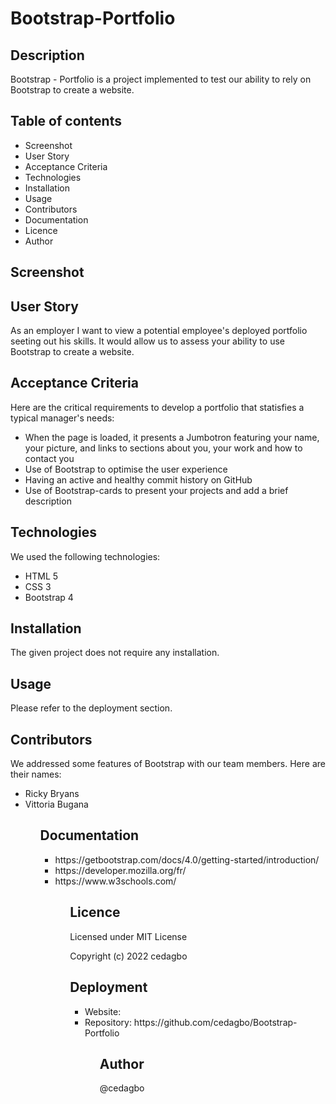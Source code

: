# Bootstrap-Portfolio

## Description
Bootstrap - Portfolio is a project implemented to test our ability to rely on Bootstrap to create a website.

## Table of contents
<ul>
    <li>Screenshot</li>
    <li>User Story</li>
    <li>Acceptance Criteria</li>
    <li>Technologies</li>
    <li>Installation</li>
    <li>Usage</li>
    <li>Contributors</li>
    <li>Documentation</li>
    <li>Licence</li>
    <li>Author</li>
</ul>

## Screenshot

## User Story
As an employer I want to view a potential employee's deployed portfolio seeting out his skills. It would allow us to assess your ability to use Bootstrap to create a website.

## Acceptance Criteria
Here are the critical requirements to develop a portfolio that statisfies a typical manager's needs:
<ul>
    <li>When the page is loaded, it presents a Jumbotron featuring your name, your picture, and links to sections about you, your work and how to contact you</li>
    <li>Use of Bootstrap to optimise the user experience</li>
    <li>Having an active and healthy commit history on GitHub</li>
    <li>Use of Bootstrap-cards to present your projects and add a brief description </li>
</ul>

## Technologies
We used the following technologies:
<ul>
    <li>HTML 5</li>
    <li>CSS 3</li>
    <li>Bootstrap 4</li>
</ul>

## Installation
The given project does not require any installation.

## Usage
Please refer to the deployment section.

## Contributors
We addressed some features of Bootstrap with our team members.
Here are their names:
<ul>
    <li>Ricky Bryans</li<>
    <li>Vittoria Bugana</li>
<ul>
    
## Documentation
<ul>
    <li>https://getbootstrap.com/docs/4.0/getting-started/introduction/</li<>
    <li>https://developer.mozilla.org/fr/</li>
    <li>https://www.w3schools.com/</li>
<ul>

## Licence

Licensed under MIT License

Copyright (c) 2022 cedagbo

## Deployment

<ul>
    <li>Website: </li<>
    <li>Repository: https://github.com/cedagbo/Bootstrap-Portfolio</li>
<ul>

## Author
@cedagbo